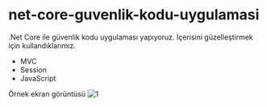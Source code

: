 # net-core-guvenlik-kodu-uygulamasi
.Net Core ile güvenlik kodu uygulaması yapıyoruz. İçerisini güzelleştirmek için kullandıklarımız.
- MVC
- Session
- JavaScript

Örnek ekran görüntüsü
![1](https://user-images.githubusercontent.com/3786786/127771422-f9ec7f76-f133-4daa-be2a-83976d1fcbb8.JPG)


